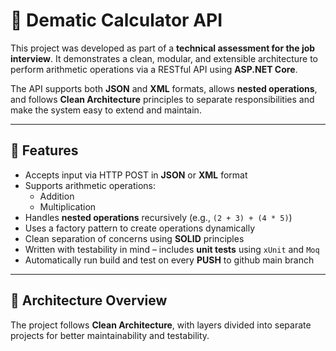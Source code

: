 # 🧮 Dematic Calculator API

This project was developed as part of a **technical assessment for the job interview**. It demonstrates a clean, modular, and extensible architecture to perform arithmetic operations via a RESTful API using **ASP.NET Core**.

The API supports both **JSON** and **XML** formats, allows **nested operations**, and follows **Clean Architecture** principles to separate responsibilities and make the system easy to extend and maintain.

---

## 🚀 Features

- Accepts input via HTTP POST in **JSON** or **XML** format
- Supports arithmetic operations:
  - Addition
  - Multiplication
- Handles **nested operations** recursively (e.g., `(2 + 3) + (4 * 5)`)
- Uses a factory pattern to create operations dynamically
- Clean separation of concerns using **SOLID** principles
- Written with testability in mind – includes **unit tests** using `xUnit` and `Moq`
- Automatically run build and test on every **PUSH** to github main branch
---

## 🧱 Architecture Overview

The project follows **Clean Architecture**, with layers divided into separate projects for better maintainability and testability.

